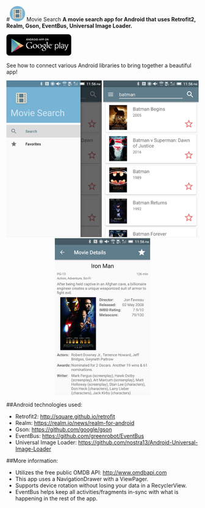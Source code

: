 #<img src="app/src/main/res/mipmap-xhdpi/ic_launcher.png" width="40"/> Movie Search
**A movie search app for Android that uses Retrofit2, Realm, Gson, EventBus, Universal Image Loader.** <br />

<p>
<a href="https://play.google.com/store/apps/details?id=com.romeroz.moviesearch">
<img width="170" alt="google-play" src="screenshots/android_app_on_google_play_badge.png"></a>
</p>

See how to connect various Android libraries to bring together a beautiful app!

<p align="center">
  <img src="screenshots/screenshot_1.png" width="250"/>
  <img src="screenshots/screenshot_2.png" width="250"/>
  <img src="screenshots/screenshot_3.png" width="250"/>
</p>

##Android technologies used:<br />
- Retrofit2: http://square.github.io/retrofit <br />
- Realm: https://realm.io/news/realm-for-android <br />
- Gson: https://github.com/google/gson <br />
- EventBus: https://github.com/greenrobot/EventBus <br />
- Universal Image Loader: https://github.com/nostra13/Android-Universal-Image-Loader <br />

##More information:
- Utilizes the free public OMDB API: http://www.omdbapi.com
- This app uses a NavigationDrawer with a ViewPager. <br />
- Supports device rotation without losing your data in a RecyclerView. <br />
- EventBus helps keep all activities/fragments in-sync with what is happening in the rest of the app.<br />